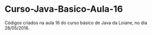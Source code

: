 # Curso-Java-Basico-Aula-16
Códigos criados na aula 16 do curso básico de Java da Loiane, no dia 28/05/2016.

